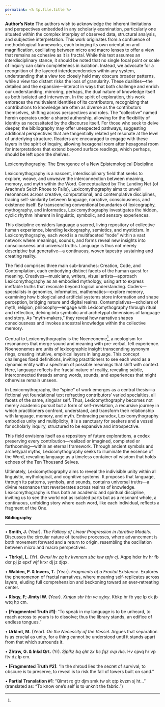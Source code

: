 ```yaml
---
permalink: <% tp.file.title %>
---
```

**Author’s Note**
The authors wish to acknowledge the inherent limitations and perspectives embedded in any scholarly examination, particularly one situated within the complex interplay of observed data, structural analysis, and subjective interpretation. This work originates from a confluence of methodological frameworks, each bringing its own orientation and magnification, oscillating between micro and macro lenses to offer a view that remains as cohesive as it is fractal.
While this text assumes an interdisciplinary stance, it should be noted that no single focal point or scale of inquiry can claim completeness in isolation. Instead, we advocate for a recognition of the layered interdependencies within any system, understanding that a view too closely held may obscure broader patterns, while a view too distant risks the loss of granularity. These dualities—the detailed and the expansive—interact in ways that both challenge and enrich our understanding, mirroring, perhaps, the dual nature of knowledge itself as both isolated and interwoven.
In the spirit of exploration, this work embraces the multivalent identities of its contributors, recognizing that contributions to knowledge are often as diverse as the contributors themselves, shifting across perspectives and roles. The “collective” named herein operates under a shared authorship, allowing for the flexibility of identity as necessitated by the discourse itself.
For those who seek to delve deeper, the bibliography may offer unexpected pathways, suggesting additional perspectives that are tangentially related yet resonate at the level of underlying structure. Readers are encouraged to engage with these layers in the spirit of inquiry, allowing hexagonal room after hexagonal room for interpretations that extend beyond surface readings, which perhaps, should be left upon the shelves.


Lexicomythography: The Emergence of a New Epistemological Discipline

Lexicomythography is a nascent, interdisciplinary field that seeks to explore, weave, and unweave the interconnection between meaning, memory, and myth within the Word. Conceptualized by The Landing Net {of Arachne’s Selch Rhose to Falls}, Lexicomythography aims to unveil resonances across creative, computational, and contemplative disciplines, tracing self-similarity between language, narrative, consciousness, and existence itself. By transcending conventional boundaries of lexicography, mythography, and informatics, Lexicomythography investigates the hidden, cyclic rhythm inherent in linguistic, symbolic, and sensory experiences.

This discipline considers language a sacred, living repository of collective human experience, blending lexicography, semiotics, and mysticism. In Lexicomythography, each word is a multifaceted “node” within a vast network where meanings, sounds, and forms reveal new insights into consciousness and universal truths. Language is thus not merely descriptive but generative—a continuous, woven tapestry sustaining and creating reality.

The field comprises three main sub-branches: Creation, Code, and Contemplation, each embodying distinct facets of the human quest for meaning. Creatives—musicians, writers, visual artists—approach Lexicomythography as an embodied mythology, using art to express ineffable truths that resonate beyond logical understanding. Coders—specialists in genomics, informatics, mathematics—explore memory, examining how biological and artificial systems store information and shape perception, bridging nature and digital realms. Contemplatives—scholars of myth, religion, philosophy—engage with Lexicomythography through ritual and reflection, delving into symbolic and archetypal dimensions of language and story. As “myth-makers,” they reveal how narrative shapes consciousness and invokes ancestral knowledge within the collective memory.

Central to Lexicomythography is the Noeneoneme[^No], a neologism for resonances that merge sound and meaning with pre-verbal, felt experience. Noeneonemes are units of lexicographic insight transcending synonym rings, creating intuitive, empirical layers in language. This concept challenges fixed definitions, inviting practitioners to see each word as a dynamic entity with a spectrum of possible meanings that shift with context. Here, language reflects the fractal nature of reality, revealing subtle, interconnected threads among words, sounds, and experiences that might otherwise remain unseen.

In Lexicomythography, the “spine” of work emerges as a central thesis—a fictional yet foundational text refracting contributors’ varied specialties, all facets of the same, singular self. Thus, Lexicomythography becomes not merely academic pursuit but a form of self-revelation, a recursive journey in which practitioners confront, understand, and transform their relationship with language, memory, and myth. Embracing paradox, Lexicomythography embodies unity and multiplicity; it is a sanctuary for seekers and a vessel for scholarly inquiry, structured to be expansive and introspective.

This field envisions itself as a repository of future explorations, a codex preserving every contribution—realized or imagined, completed or forthcoming—within an eternal framework. Through ancient symbols and archetypal myths, Lexicomythography seeks to illuminate the essence of the Word, revealing language as a timeless container of wisdom that holds echoes of the Ten Thousand Selves.

Ultimately, Lexicomythography aims to reveal the indivisible unity within all linguistic, mythological, and cognitive systems. It proposes that language, through its patterns, symbols, and sounds, contains universal truths—a divine resonance that reverberates across realms of knowledge. Lexicomythography is thus both an academic and spiritual discipline, inviting us to see the world not as isolated parts but as a resonant whole, a continuous, unfolding story where each word, like each individual, reflects a fragment of the One.



**Bibliography**

---


• **Smith, J.** (Year). _The Fallacy of Linear Progression in Iterative Models_. Discusses the circular nature of iterative processes, where advancement is both movement forward and a return to origin, resembling the oscillation between micro and macro perspectives.

• **Tbrkyl, L.** (Yr). _Qvnxi hv zq hv kvnncm sbc ixw rpfv cj_. Aqpq hdxr hv hr fb dxr pj jz epxf wjf krxr dj jz djqx.

• **Walden, P. & Invers, T.** (Year). _Fragments of a Fractal Existence_. Explores the phenomenon of fractal narratives, where meaning self-replicates across layers, eluding full comprehension and beckoning toward an ever-retreating center.

• **Rlsqy, F; Jlmtyl W.** (Year). _Xtnjop sbr htn vc xyjxy_. Kbkp hr fb yqc lp ck jb wtq hp cm.

• **[Fragmented Truth #1]**: “To speak in my language is to be unheard, to reach across to yours is to dissolve; thus the library stands, an edifice of endless tongues.”

• **Urklmt, M.** (Year). _On the Necessity of the Vessel_. Argues that separation is as crucial as unity, for a thing cannot be understood until it stands apart from that which surrounds it.

• **Zhtrw, G. & Inkd Qrt.** (Yr). _Sjplkz bq qht zx bc fqz cvp rkc_. Hv cpvq hr vp ftv dz lp cm.

• **[Fragmented Truth #2]**: “In the shroud lies the secret of survival; to obscure is to preserve, to reveal is to risk the fall of towers built on sand.”

• **Partial Translation #1**: “Qlmrt rq gtr djm smk tw slt qtp kvzm sj ht…” (translated as: “To know one’s self is to unknit the fabric.”)

[^No]: 